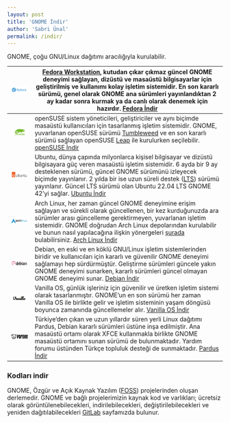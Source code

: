 ```yaml
---
layout: post
title: 'GNOME İndir'
author: 'Sabri Ünal'
permalink: /indir/
---
```


GNOME, çoğu GNU/Linux dağıtımı aracılığıyla kurulabilir.

| ![](/media/2023/04/DistroLogo-Fedora.png) | [Fedora Workstation](https://fedoraproject.org/workstation/), kutudan çıkar çıkmaz güncel GNOME deneyimi sağlayan, dizüstü ve masaüstü bilgisayarlar için geliştirilmiş ve kullanımı kolay işletim sistemidir. En son kararlı sürümü, genel olarak GNOME ana sürümleri yayınlandıktan 2 ay kadar sonra kurmak ya da canlı olarak denemek için hazırdır. [Fedora İndir](https://fedoraproject.org/workstation/download/) |
|---|---|
| ![](/media/2023/04/DistroLogo-Ubuntu.png) | openSUSE sistem yöneticileri, geliştiriciler ve aynı biçimde masaüstü kullanıcıları için tasarlanmış işletim sistemidir. GNOME, yuvarlanan openSUSE sürümü [Tumbleweed](https://www.opensuse.org/#Tumbleweed) ve en son kararlı sürümü sağlayan openSUSE [Leap](https://www.opensuse.org/#Leap) ile kurulurken seçilebilir. [openSUSE İndir](https://get.opensuse.org/tumbleweed/) |
| ![](/media/2023/04/DistroLogo-openSUSE.png) | Ubuntu, dünya çapında milyonlarca kişisel bilgisayar ve dizüstü bilgisayara güç veren masaüstü işletim sistemidir. 6 ayda bir 9 ay desteklenen sürümü, güncel GNOME sürümünü izleyecek biçimde yayınlanır. 2 yılda bir ise uzun süreli destek ([LTS](https://ubuntu.com/blog/what-is-an-ubuntu-lts-release)) sürümü yayınlanır. Güncel LTS sürümü olan Ubuntu 22.04 LTS GNOME 42’yi sağlar. [Ubuntu İndir](https://ubuntu.com/download/desktop) |
| ![](/media/2023/04/DistroLogo-Arch.png) | Arch Linux, her zaman güncel GNOME deneyimine erişim sağlayan ve sürekli olarak güncellenen, bir kez kurduğunuzda ara sürümler arası güncelleme gerektirmeyen, yuvarlanan işletim sistemidir. GNOME doğrudan Arch Linux depolarından kurulabilir ve bunun nasıl yapılacağına ilişkin yönergeleri [şurada](https://wiki.archlinux.org/title/GNOME) bulabilirsiniz. [Arch Linux İndir](https://archlinux.org/download/) |
| ![](/media/2023/04/DistroLogo-Debian.png) | Debian, en eski ve en köklü GNU/Linux işletim sistemlerinden biridir ve kullanıcıları için kararlı ve güvenilir GNOME deneyimi sağlamayı hep sürdürmüştür. Geliştirme sürümleri güncele yakın GNOME deneyimi sunarken, kararlı sürümleri güncel olmayan GNOME deneyimi sunar. [Debian İndir](https://www.debian.org/download) |
| ![](/media/2023/04/DistroLogo-Vanilla.png) | Vanilla OS, günlük işleriniz için güvenilir ve üretken işletim sistemi olarak tasarlanmıştır. GNOME’un en son sürümü her zaman Vanilla OS ile birlikte gelir ve işletim sisteminin yaşam döngüsü boyunca zamanında güncellemeler alır.  [Vanilla OS İndir](https://github.com/Vanilla-OS/os/releases) |
| ![](/media/2023/04/DistroLogo-Pardus.png) | Türkiye’den çıkan ve uzun yıllardır süren yerli Linux dağıtımı Pardus, Debian kararlı sürümleri üstüne inşa edilmiştir. Ana masaüstü ortamı olarak XFCE kullanmakla birlikte GNOME masaüstü ortamını sunan sürümü de bulunmaktadır. Yardım forumu üstünden Türkçe topluluk desteği de sunmaktadır. [Pardus İndir](https://www.pardus.org.tr/surumler/) |

### Kodları indir

GNOME, Özgür ve Açık Kaynak Yazılım ([FOSS](http://www.gnu.org/philosophy/free-sw.html)) projelerinden oluşan derlemedir. GNOME ve bağlı projelerimizin kaynak kod ve varlıkları; ücretsiz olarak görüntülenebilecekleri, indirilebilecekleri, değiştirilebilecekleri ve yeniden dağıtılabilecekleri [GitLab](https://gitlab.gnome.org/explore/groups) sayfamızda bulunur.